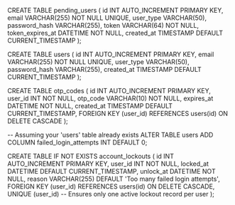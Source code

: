 CREATE TABLE pending_users (
    id INT AUTO_INCREMENT PRIMARY KEY,
    email VARCHAR(255) NOT NULL UNIQUE,
    user_type VARCHAR(50),
    password_hash VARCHAR(255),
    token VARCHAR(64) NOT NULL,
    token_expires_at DATETIME NOT NULL,
    created_at TIMESTAMP DEFAULT CURRENT_TIMESTAMP
);

CREATE TABLE users (
    id INT AUTO_INCREMENT PRIMARY KEY,
    email VARCHAR(255) NOT NULL UNIQUE,
    user_type VARCHAR(50),
    password_hash VARCHAR(255),
    created_at TIMESTAMP DEFAULT CURRENT_TIMESTAMP
);

CREATE TABLE otp_codes (
    id INT AUTO_INCREMENT PRIMARY KEY,
    user_id INT NOT NULL,
    otp_code VARCHAR(10) NOT NULL,
    expires_at DATETIME NOT NULL,
    created_at TIMESTAMP DEFAULT CURRENT_TIMESTAMP,
    FOREIGN KEY (user_id) REFERENCES users(id) ON DELETE CASCADE
);

-- Assuming your 'users' table already exists
ALTER TABLE users
ADD COLUMN failed_login_attempts INT DEFAULT 0;

CREATE TABLE IF NOT EXISTS account_lockouts (
    id INT AUTO_INCREMENT PRIMARY KEY,
    user_id INT NOT NULL,
    locked_at DATETIME DEFAULT CURRENT_TIMESTAMP,
    unlock_at DATETIME NOT NULL,
    reason VARCHAR(255) DEFAULT 'Too many failed login attempts',
    FOREIGN KEY (user_id) REFERENCES users(id) ON DELETE CASCADE,
    UNIQUE (user_id) -- Ensures only one active lockout record per user
);